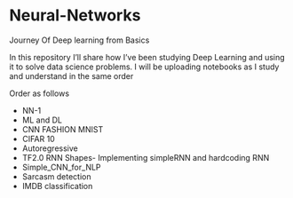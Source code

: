 # Neural-Networks
Journey Of Deep learning from Basics

In this repository I’ll share how I’ve been studying Deep Learning and using it to solve data science problems.
I will be uploading notebooks as I study and understand in the same order

Order as follows
 - NN-1
 - ML and DL
 - CNN FASHION MNIST
 - CIFAR 10
 - Autoregressive 
 - TF2.0 RNN Shapes- Implementing simpleRNN and hardcoding RNN
 - Simple_CNN_for_NLP
 - Sarcasm detection
 - IMDB classification
